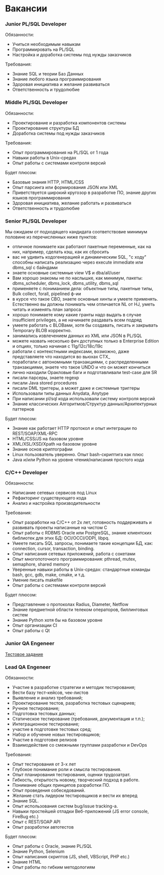 ﻿# Вакансии

### Junior PL/SQL Developer

Обязанности:

- Учиться необходимым навыкам
- Программировать на PL/SQL
- Настройка и доработка системы под нужды заказчиков

Требования:

- Знание SQL и теории Баз Данных
- Знание любого языка программирования
- Здоровая инициатива и желание развиваться
- Ответственность и трудолюбие



### Middle PL/SQL Developer

Обязанности:

- Проектирование и разработка компонентов системы
- Проектирование структуры БД
- Доработка системы под нужды заказчиков

Требования:

- Опыт программирования на PL/SQL от 1 года
- Навыки работы в Unix-средах
- Опыт работы с системами контроля версий

Будет плюсом:

- Базовые знания HTTP, HTML/CSS
- Опыт парсинга или формирования JSON или XML
- Приветствуется широкий кругозор в разработке ПО, знание других языков программирования 
- Здоровая инициатива, желание работать и развиваться
- Ответственность и трудолюбие


### Senior PL/SQL Developer

Мы ожидаем от подходящего кандидата соответствовие минимум половине из перечисленных ниже пунктов:

- отличное понимаете как работают пакетные переменные, как на них, например, сделать кэш, как их сбросить
- вас не удивить кодогенерацией и динамическим SQL, "с ходу" способны написать реализацию через execute immediate или dbms_sql с байндами
- знаете основные системные view V$ и dba/all/user
- Вам хорошо знакомы не по наслышке, как минимум, пакеты: dbms_scheduler, dbms_lock, dbms_utility, dbms_sql
- применяете с пониманием дела: объектные типы, пакетные типы, Bulk collect, forall, pipelined ф-ии
- в курсе что такое CBO, знаете основные хинты и умеете применять. Естественно вы должны понимать чем отличается NL от HJ, уметь читать и изменять план запроса
- хорошо понимаете кому какие гранты надо выдать в случае insufficient privileges, а не начинаете раздавать всем подряд
- умеете работать с BLOBами, хотя бы создавать, писать и закрывать Temporary BLOB корректно.
- занимались извлечением данных из XML или JSON в PL/SQL
- можете назвать несколько фич доступных только в Enterprise Edition и опциях, только начиная с 11g/12с/18c/19c
- работали с контекстными индексами, возможно, даже представляете что находится во вьюхах CTX_
- поработали с автономными транзакциями, с распределенными транзакциями, знаете что такое UNDO и что он может кончиться
- лично находили Оракловые баги и подготавливали test-case для SR
- писали парсеры, знаете regexp
- писали Java stored procedures
- писали DML триггеры, а может даже и системные триггеры
- Использовали типы данных Anydata, Anytype
- При написании pl/sql кода использовали систему контроля версий
- Знание классических Алгоритмов/Структур данных/Архитектурных паттернов

Будет плюсом:

- Знание как работает HTTP протокол и опыт интеграции по REST/SOAP/XML-RPC
- HTML/CSS/JS на базовом уровне
- XML/XSL/XSD/Xpath на базовом уровне
- Знание основ криптографии
- Linux пользователь уверенно. Опыт bash-скриптига как плюс
- Java и/или Python на уровне чтения/написания простого кода


### C/C++ Developer

Обязанности:

 - Написание сетевых сервисов под Linux
 - Рефакторинг существующего кода
 - Анализ и настройка производительности

Требования:

 - Опыт разработки на C/C++ от 2х лет, готовность поддерживать и развивать проекты написанные на чистом C
 - Опыт работы с RDBMS Oracle или PostgreSQL, знание клиентских библиотек для этих БД: OCI/OCCI/ODPI, libpq.
 - Умеете писать SQL запросы, понимаете такие концепции БД, как: connection, cursor, transaction, binding.
 - Опыт написания сетевых приложений, работа с сокетами
 - Опыт многопоточного программирования: pthread, mutex, semaphore, shared memory
 - Уверенные навыки работы в Unix-средах: стандартные команды bash, gcc, gdb, make, cmake, и т.д.
 - Умение писать makefile
 - Опыт работы с системами контроля версий

Будет плюсом:

 - Представление о протоколах Radius, Diameter, Netflow
 - Знание предметной области телеком операторов, биллинговых систем
 - Знание Python хотя бы на базовом уровне
 - Опыт организации CI
 - Опыт работы с Qt



### Junior QA Engeneer




[Тестовое задание](test-task/qa/index.md)

### Lead QA Engeneer

Обязанности:

- Участие в разработке стратегии и методик тестирования;
- Вести базу тест-кейсов, чек-листов
- Выявление и анализ требований;
- Проектирование тестов, разработка тестовых сценариев;
- Ручное тестирование;
- Подготовка тестовых данных;
- Статическое тестирование (требования, документация и т.п.);
- Интеграционное тестирование;
- участие в подготовке тестовых сред;
- Набор и обучение новых тестировщиков;
- Участие в подготовке релизов
- Взаимодействие со смежными группами разработки и DevOps

Требования:

- Опыт тестирования от 3-х лет
- Глубокое понимание роли и смысла тестирования.
- Опыт планирования тестирования, оценки трудозатрат.
- Гибкость, открытость новому, творческий подход в работе.
- Понимание общих принципов разработки ПО.
- Опыт проведения собеседований.
- Желание стать лидером тестировщиков и вести их вперед
- Знание SQL.
- Опыт использования систем bug/issue tracking-а.
- Навыки простейшей отладки Веб-приложений (JS error console, FireBug etc.)
- Опыт с REST/SOAP API
- Опыт разработки автотестов

Будет плюсом:

- Опыт работы с Oracle, знание PL/SQL
- Знание Python, Selenium
- Опыт написания скриптов (JS, shell, VBScript, PHP etc.)
- Знание HTML
- Опыт работы по гибким методологиям



